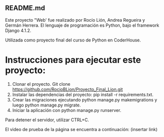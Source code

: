 ## README.md

Este proyecto "Web' fue realizado por Rocío Lión, Andrea Regueira y Germán Herrera. 
El lenguaje de programación es Python, bajo el framework Django 4.1.2. 

Utilizada como proyecto final del curso de Python en CoderHouse.

# Instrucciones para ejecutar este proyecto:

1. Clonar el proyecto. Git clone https://github.com/RocioBLion/Proyecto_Final_Lion.git
2. Instalar las dependencias del proyecto: pip install -r requirements.txt.
3. Crear las migraciones ejecutando python manage.py makemigrations y luego python manage.py migrate.
4. Iniciar la aplicación con python manage.py runserver.

Para detener el servidor, utilizar CTRL+C.

El video de prueba de la página se encuentra a continuación: (insertar link)
